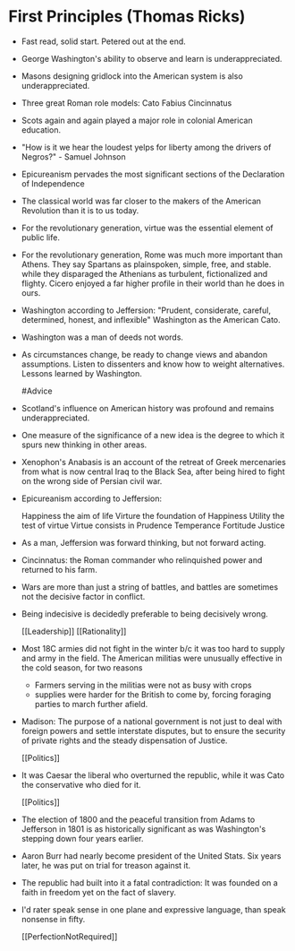 # First Principles (Thomas Ricks)

- Fast read, solid start. Petered out at the end.

- George Washington's ability to observe and learn is underappreciated.

- Masons designing gridlock into the American system is also underappreciated.

- Three great Roman role models: Cato Fabius Cincinnatus

- Scots again and again played a major role in colonial American education.

- "How is it we hear the loudest yelps for liberty among the drivers of Negros?" - Samuel Johnson

- Epicureanism pervades the most significant sections of the Declaration of Independence

- The classical world was far closer to the makers of the American Revolution than it is to us today.

- For the revolutionary generation, virtue was the essential element of public life.

- For the revolutionary generation, Rome was much more important than Athens.
   They say Spartans as plainspoken, simple, free, and stable.  while they disparaged the Athenians as turbulent, fictionalized and flighty.
   Cicero enjoyed a far higher profile in their world than he does in ours.

- Washington according to Jeffersion: "Prudent, considerate, careful, determined, honest, and inflexible" Washington as the American Cato.

- Washington was a man of deeds not words.

- As circumstances change, be ready to change views and abandon assumptions. Listen to dissenters and know how to weight alternatives.
     Lessons learned by Washington.

     #Advice

- Scotland's influence on American history was profound and remains underappreciated.

- One measure of the significance of a new idea is the degree to which it spurs new thinking in other areas.

- Xenophon's Anabasis is an account of the retreat of Greek mercenaries from what is now central Iraq to the Black Sea, after being hired to fight on the wrong side of Persian civil war.

- Epicureanism according to Jeffersion:

     Happiness the aim of life
     Virture the foundation of Happiness
     Utility the test of virtue
     Virtue consists in
     	    Prudence
	    Temperance
	    Fortitude
	    Justice

- As a man, Jeffersion was forward thinking, but not forward acting.

- Cincinnatus: the Roman commander who relinquished power and returned to his farm.

- Wars are more than just a string of battles, and battles are sometimes not the decisive factor in conflict.

- Being indecisive is decidedly preferable to being decisively wrong.

  [[Leadership]] [[Rationality]]

- Most 18C armies did not fight in the winter b/c it was too hard to supply and army in the field. The American militias were unusually effective in the cold season, for two reasons
  - Farmers serving in the militias were not as busy with crops
  - supplies were harder for the British to come by, forcing foraging parties to march further afield.

- Madison: The purpose of a national government is not just to deal with foreign powers and settle interstate disputes, but to ensure the security of private rights and the steady dispensation of Justice.

  [[Politics]]

- It was Caesar the liberal who overturned the republic, while it was Cato the conservative who died for it.

  [[Politics]]

- The election of 1800 and the peaceful transition from Adams to Jefferson in 1801 is as historically significant as was Washington's stepping down four years earlier.

- Aaron Burr had nearly become president of the United Stats. Six years later, he was put on trial for treason against it.

- The republic had built into it a fatal contradiction: It was founded on a faith in freedom yet on the fact of slavery.

- I'd rater speak sense in one plane and expressive language, than speak nonsense in fifty.

  [[PerfectionNotRequired]]